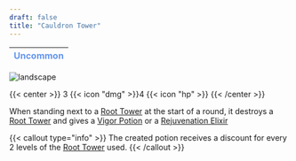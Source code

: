 ```yaml
---
draft: false
title: "Cauldron Tower"
---
```

| <span style="color:CornflowerBlue"> Uncommon </span> |
|--------|

![landscape](/images/towers/towerS_53.png)

{{< center >}}
3 {{< icon "dmg" >}}4 {{< icon "hp" >}}
{{< /center >}}

When standing next to a [Root Tower](/towers/root-tower) at the start of a round, it destroys a [Root Tower](/towers/root-tower) and gives a [Vigor Potion](/towers/vigor-potion) or a [Rejuvenation Elixir](/towers/rejuvenation-elixir)

{{< callout type="info" >}}
The created potion receives a discount for every 2 levels of the [Root Tower](/towers/root-tower) used.
{{< /callout >}}